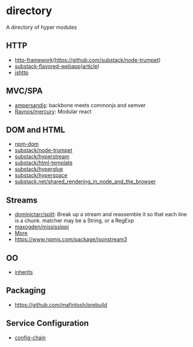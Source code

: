 # directory

A directory of hyper modules

## HTTP

- [http-framework](https://github.com/Raynos/http-framework)(https://github.com/substack/node-trumpet)
- [substack-flavored-webapp](https://github.com/substack/substack-flavored-webapp)([article](http://substack.net/some_libraries_I_use_to_build_webapps))
- [jshttp](https://jshttp.github.io/)

## MVC/SPA

- [ampersandjs](https://ampersandjs.com/): backbone meets commonjs and semver
- [Raynos/mercury](https://github.com/Raynos/mercury): Modular react

## DOM and HTML

- [npm-dom](https://github.com/npm-dom)
- [substack/node-trumpet](https://github.com/substack/node-trumpet)
- [substack/hyperstream](https://github.com/substack/hyperstream)
- [substack/html-template](https://github.com/substack/html-template)
- [substack/hyperglue](https://github.com/substack/hyperglue)
- [substack/hyperspace](https://github.com/substack/hyperspace)
- [substack.net/shared_rendering_in_node_and_the_browser](http://substack.net/shared_rendering_in_node_and_the_browser)

## Streams

- [dominictarr/split](https://github.com/dominictarr/split): Break up a stream and reassemble it so that each line is a chunk. matcher may be a String, or a RegExp
- [maxogden/mississippi](https://github.com/maxogden/mississippi)
- [More](https://github.com/sindresorhus/awesome-nodejs#streams)
- https://www.npmjs.com/package/jsonstream3

## OO

- [inherits](https://www.npmjs.com/package/inherits)

## Packaging 

- https://github.com/mafintosh/prebuild

## Service Configuration

- [config-chain](https://github.com/dominictarr/config-chain)
